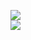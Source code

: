 [![](https://img.shields.io/badge/Made%20With-Github%20Spray-lightgrey.svg?style=for-the-badge&logo=github)](https://github.com/Annihil/github-spray#31555)  
[![](https://i.imgur.com/2DrTn0Z.gif)](https://github.com/Annihil/github-spray)